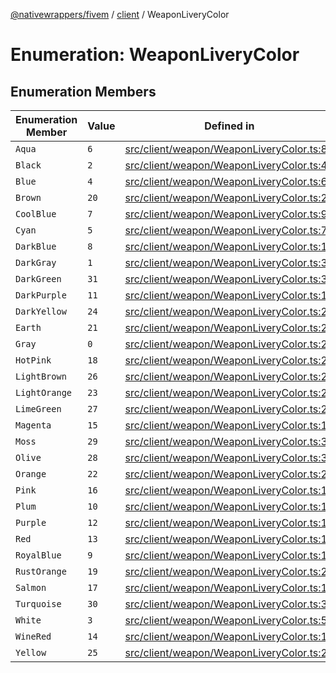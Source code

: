 [@nativewrappers/fivem](../../README.md) / [client](../README.md) / WeaponLiveryColor

# Enumeration: WeaponLiveryColor

## Enumeration Members

| Enumeration Member | Value | Defined in |
| ------ | ------ | ------ |
| `Aqua` | `6` | [src/client/weapon/WeaponLiveryColor.ts:8](https://github.com/nativewrappers/fivem/blob/76a4f0a0bbabe839eed05afc2b892d754096c3d3/src/client/weapon/WeaponLiveryColor.ts#L8) |
| `Black` | `2` | [src/client/weapon/WeaponLiveryColor.ts:4](https://github.com/nativewrappers/fivem/blob/76a4f0a0bbabe839eed05afc2b892d754096c3d3/src/client/weapon/WeaponLiveryColor.ts#L4) |
| `Blue` | `4` | [src/client/weapon/WeaponLiveryColor.ts:6](https://github.com/nativewrappers/fivem/blob/76a4f0a0bbabe839eed05afc2b892d754096c3d3/src/client/weapon/WeaponLiveryColor.ts#L6) |
| `Brown` | `20` | [src/client/weapon/WeaponLiveryColor.ts:22](https://github.com/nativewrappers/fivem/blob/76a4f0a0bbabe839eed05afc2b892d754096c3d3/src/client/weapon/WeaponLiveryColor.ts#L22) |
| `CoolBlue` | `7` | [src/client/weapon/WeaponLiveryColor.ts:9](https://github.com/nativewrappers/fivem/blob/76a4f0a0bbabe839eed05afc2b892d754096c3d3/src/client/weapon/WeaponLiveryColor.ts#L9) |
| `Cyan` | `5` | [src/client/weapon/WeaponLiveryColor.ts:7](https://github.com/nativewrappers/fivem/blob/76a4f0a0bbabe839eed05afc2b892d754096c3d3/src/client/weapon/WeaponLiveryColor.ts#L7) |
| `DarkBlue` | `8` | [src/client/weapon/WeaponLiveryColor.ts:10](https://github.com/nativewrappers/fivem/blob/76a4f0a0bbabe839eed05afc2b892d754096c3d3/src/client/weapon/WeaponLiveryColor.ts#L10) |
| `DarkGray` | `1` | [src/client/weapon/WeaponLiveryColor.ts:3](https://github.com/nativewrappers/fivem/blob/76a4f0a0bbabe839eed05afc2b892d754096c3d3/src/client/weapon/WeaponLiveryColor.ts#L3) |
| `DarkGreen` | `31` | [src/client/weapon/WeaponLiveryColor.ts:33](https://github.com/nativewrappers/fivem/blob/76a4f0a0bbabe839eed05afc2b892d754096c3d3/src/client/weapon/WeaponLiveryColor.ts#L33) |
| `DarkPurple` | `11` | [src/client/weapon/WeaponLiveryColor.ts:13](https://github.com/nativewrappers/fivem/blob/76a4f0a0bbabe839eed05afc2b892d754096c3d3/src/client/weapon/WeaponLiveryColor.ts#L13) |
| `DarkYellow` | `24` | [src/client/weapon/WeaponLiveryColor.ts:26](https://github.com/nativewrappers/fivem/blob/76a4f0a0bbabe839eed05afc2b892d754096c3d3/src/client/weapon/WeaponLiveryColor.ts#L26) |
| `Earth` | `21` | [src/client/weapon/WeaponLiveryColor.ts:23](https://github.com/nativewrappers/fivem/blob/76a4f0a0bbabe839eed05afc2b892d754096c3d3/src/client/weapon/WeaponLiveryColor.ts#L23) |
| `Gray` | `0` | [src/client/weapon/WeaponLiveryColor.ts:2](https://github.com/nativewrappers/fivem/blob/76a4f0a0bbabe839eed05afc2b892d754096c3d3/src/client/weapon/WeaponLiveryColor.ts#L2) |
| `HotPink` | `18` | [src/client/weapon/WeaponLiveryColor.ts:20](https://github.com/nativewrappers/fivem/blob/76a4f0a0bbabe839eed05afc2b892d754096c3d3/src/client/weapon/WeaponLiveryColor.ts#L20) |
| `LightBrown` | `26` | [src/client/weapon/WeaponLiveryColor.ts:28](https://github.com/nativewrappers/fivem/blob/76a4f0a0bbabe839eed05afc2b892d754096c3d3/src/client/weapon/WeaponLiveryColor.ts#L28) |
| `LightOrange` | `23` | [src/client/weapon/WeaponLiveryColor.ts:25](https://github.com/nativewrappers/fivem/blob/76a4f0a0bbabe839eed05afc2b892d754096c3d3/src/client/weapon/WeaponLiveryColor.ts#L25) |
| `LimeGreen` | `27` | [src/client/weapon/WeaponLiveryColor.ts:29](https://github.com/nativewrappers/fivem/blob/76a4f0a0bbabe839eed05afc2b892d754096c3d3/src/client/weapon/WeaponLiveryColor.ts#L29) |
| `Magenta` | `15` | [src/client/weapon/WeaponLiveryColor.ts:17](https://github.com/nativewrappers/fivem/blob/76a4f0a0bbabe839eed05afc2b892d754096c3d3/src/client/weapon/WeaponLiveryColor.ts#L17) |
| `Moss` | `29` | [src/client/weapon/WeaponLiveryColor.ts:31](https://github.com/nativewrappers/fivem/blob/76a4f0a0bbabe839eed05afc2b892d754096c3d3/src/client/weapon/WeaponLiveryColor.ts#L31) |
| `Olive` | `28` | [src/client/weapon/WeaponLiveryColor.ts:30](https://github.com/nativewrappers/fivem/blob/76a4f0a0bbabe839eed05afc2b892d754096c3d3/src/client/weapon/WeaponLiveryColor.ts#L30) |
| `Orange` | `22` | [src/client/weapon/WeaponLiveryColor.ts:24](https://github.com/nativewrappers/fivem/blob/76a4f0a0bbabe839eed05afc2b892d754096c3d3/src/client/weapon/WeaponLiveryColor.ts#L24) |
| `Pink` | `16` | [src/client/weapon/WeaponLiveryColor.ts:18](https://github.com/nativewrappers/fivem/blob/76a4f0a0bbabe839eed05afc2b892d754096c3d3/src/client/weapon/WeaponLiveryColor.ts#L18) |
| `Plum` | `10` | [src/client/weapon/WeaponLiveryColor.ts:12](https://github.com/nativewrappers/fivem/blob/76a4f0a0bbabe839eed05afc2b892d754096c3d3/src/client/weapon/WeaponLiveryColor.ts#L12) |
| `Purple` | `12` | [src/client/weapon/WeaponLiveryColor.ts:14](https://github.com/nativewrappers/fivem/blob/76a4f0a0bbabe839eed05afc2b892d754096c3d3/src/client/weapon/WeaponLiveryColor.ts#L14) |
| `Red` | `13` | [src/client/weapon/WeaponLiveryColor.ts:15](https://github.com/nativewrappers/fivem/blob/76a4f0a0bbabe839eed05afc2b892d754096c3d3/src/client/weapon/WeaponLiveryColor.ts#L15) |
| `RoyalBlue` | `9` | [src/client/weapon/WeaponLiveryColor.ts:11](https://github.com/nativewrappers/fivem/blob/76a4f0a0bbabe839eed05afc2b892d754096c3d3/src/client/weapon/WeaponLiveryColor.ts#L11) |
| `RustOrange` | `19` | [src/client/weapon/WeaponLiveryColor.ts:21](https://github.com/nativewrappers/fivem/blob/76a4f0a0bbabe839eed05afc2b892d754096c3d3/src/client/weapon/WeaponLiveryColor.ts#L21) |
| `Salmon` | `17` | [src/client/weapon/WeaponLiveryColor.ts:19](https://github.com/nativewrappers/fivem/blob/76a4f0a0bbabe839eed05afc2b892d754096c3d3/src/client/weapon/WeaponLiveryColor.ts#L19) |
| `Turquoise` | `30` | [src/client/weapon/WeaponLiveryColor.ts:32](https://github.com/nativewrappers/fivem/blob/76a4f0a0bbabe839eed05afc2b892d754096c3d3/src/client/weapon/WeaponLiveryColor.ts#L32) |
| `White` | `3` | [src/client/weapon/WeaponLiveryColor.ts:5](https://github.com/nativewrappers/fivem/blob/76a4f0a0bbabe839eed05afc2b892d754096c3d3/src/client/weapon/WeaponLiveryColor.ts#L5) |
| `WineRed` | `14` | [src/client/weapon/WeaponLiveryColor.ts:16](https://github.com/nativewrappers/fivem/blob/76a4f0a0bbabe839eed05afc2b892d754096c3d3/src/client/weapon/WeaponLiveryColor.ts#L16) |
| `Yellow` | `25` | [src/client/weapon/WeaponLiveryColor.ts:27](https://github.com/nativewrappers/fivem/blob/76a4f0a0bbabe839eed05afc2b892d754096c3d3/src/client/weapon/WeaponLiveryColor.ts#L27) |
